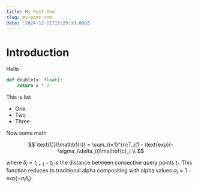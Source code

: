 ```yaml
---
title: My Post One
slug: my-post-one
date: '2024-12-21T15:29:33.000Z'
---
```


# Introduction

Hello

```py
def double(x: float):
    return x * 2
```

This is list

  - One
  - Two
  - Three

Now some math

$$
\text{C}(\mathbf{r}) = \sum_{i=1}^{n}T_i(1 - \text{exp}(-\sigma_i\delta_i))\mathbf{c}_i \\
$$

where $\delta_i = t_{i+1} - t_{i}$ is the distance between consective query points $t_i$. This function reduces to traditional alpha compositing with alpha values $\alpha_i = 1 - \text{exp}(-\sigma_i\delta_i)$.
